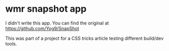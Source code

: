# wmr snapshot app

I didn't write this app. You can find the original at https://github.com/Yog9/SnapShot 

This was part of a project for a CSS tricks article testing different build/dev tools.